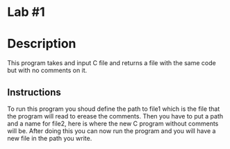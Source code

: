 # Lab #1

# Description
This program takes and input C file and returns a file with the same code but with no comments on it.

## Instructions
To run this program you shoud define the path to file1 which is the file that the program will read to erease the comments. Then you have to put a path and a name for file2, here is where the new C program without comments will be. After doing this you can now run the program and you will have a new file in the path you write.
